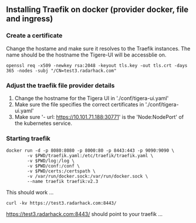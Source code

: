 ## Installing Traefik on docker (provider docker, file and ingress)


### Create a certificate
Change the hostame and make sure it resolves to the Traefik instances. The name should be the hostname the Tigere-UI will be accessblie on.
```
openssl req -x509 -newkey rsa:2048 -keyout tls.key -out tls.crt -days 365 -nodes -subj "/CN=test3.radarhack.com"
```

### Adjust the traefik file provider details
1. Change the hostname for the Tigera UI in './conf/tigera-ui.yaml'
2. Make sure the file specifies the correct certificates in './conf/tigera-ui.yaml'
3. Make sure  '- url: https://10.101.71.188:30771' is the 'Node:NodePort' of the kubernetes service.


### Starting traefik
```
docker run -d -p 8080:8080 -p 8000:80 -p 8443:443 -p 9090:9090 \
        -v $PWD/traefik.yaml:/etc/traefik/traefik.yaml \
        -v $PWD/log:/log \
        -v $PWD/conf:/conf \
        -v $PWD/certs:/certspath \
        -v /var/run/docker.sock:/var/run/docker.sock \
        --name traefik traefik:v2.3 
```

This should work ...
```
curl -kv https://test3.radarhack.com:8443/
```

https://test3.radarhack.com:8443/ should point to your traefik ...

